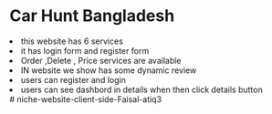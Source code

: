 <h1> Car Hunt  Bangladesh</h1>
<li>this website has 6 services</li>
<li> it has  login form and register form</li>
<li>  Order ,Delete ,  Price  services are available</li>
<li> IN website we show has some dynamic review </li>
<li> users can register and login </li>
<li> users can  see dashbord in details when then click details button </li>
# niche-website-client-side-Faisal-atiq3

